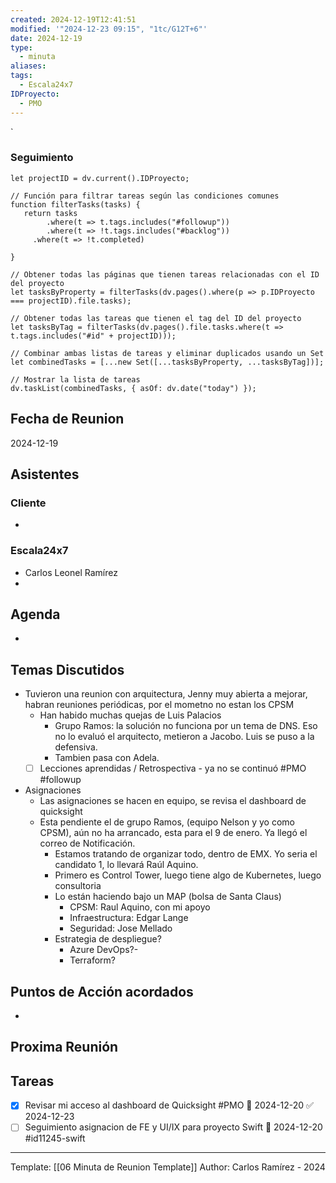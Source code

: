 ```yaml
---
created: 2024-12-19T12:41:51
modified: '"2024-12-23 09:15", "1tc/G12T+6"'
date: 2024-12-19
type:
  - minuta
aliases: 
tags:
  - Escala24x7
IDProyecto:
  - PMO
---
```


`

### Seguimiento

```dataviewjs
let projectID = dv.current().IDProyecto;

// Función para filtrar tareas según las condiciones comunes
function filterTasks(tasks) {
   return tasks
        .where(t => t.tags.includes("#followup"))
        .where(t => !t.tags.includes("#backlog"))
     .where(t => !t.completed)
        
}

// Obtener todas las páginas que tienen tareas relacionadas con el ID del proyecto
let tasksByProperty = filterTasks(dv.pages().where(p => p.IDProyecto === projectID).file.tasks);

// Obtener todas las tareas que tienen el tag del ID del proyecto
let tasksByTag = filterTasks(dv.pages().file.tasks.where(t => t.tags.includes("#id" + projectID)));

// Combinar ambas listas de tareas y eliminar duplicados usando un Set
let combinedTasks = [...new Set([...tasksByProperty, ...tasksByTag])];

// Mostrar la lista de tareas
dv.taskList(combinedTasks, { asOf: dv.date("today") });
 ```
## Fecha de Reunion
2024-12-19

## Asistentes

### Cliente
* 
### Escala24x7
- Carlos Leonel Ramírez
-  

## Agenda
* 
## Temas Discutidos

* Tuvieron una reunion con arquitectura, Jenny muy abierta a mejorar, habran reuniones periódicas, por el mometno no estan los CPSM
	* Han habido muchas quejas de Luis Palacios
		* Grupo Ramos: la solución no funciona por un tema de DNS. Eso no lo evaluó el arquitecto, metieron a Jacobo. Luis se puso a la defensiva.
		* Tambien pasa con Adela.
	* [ ] Lecciones aprendidas / Retrospectiva - ya no se continuó #PMO #followup
* Asignaciones
	* Las asignaciones se hacen en equipo, se revisa el dashboard de quicksight
	* Esta pendiente el de grupo Ramos, (equipo Nelson y yo como CPSM), aún no ha arrancado, esta para el 9 de enero. Ya llegó el correo de Notificación. 
		* Estamos tratando de organizar todo, dentro de EMX. Yo seria el candidato 1, lo llevará Raúl Aquino.
		* Primero es Control Tower, luego tiene algo de Kubernetes, luego consultoria
		* Lo están haciendo bajo un MAP (bolsa de Santa Claus)
			* CPSM: Raul Aquino, con mi apoyo
			* Infraestructura: Edgar Lange
			* Seguridad: Jose Mellado
		* Estrategia de despliegue?
			* Azure DevOps?-
			* Terraform?
## Puntos de Acción acordados
- 

## Proxima Reunión


## Tareas
- [x] Revisar mi acceso al dashboard de Quicksight #PMO 📅 2024-12-20 ✅ 2024-12-23
- [ ] Seguimiento asignacion de FE y UI/IX para proyecto Swift 📅 2024-12-20  #id11245-swift

---
Template: [[06 Minuta de Reunion Template]]
Author: Carlos Ramírez - 2024
